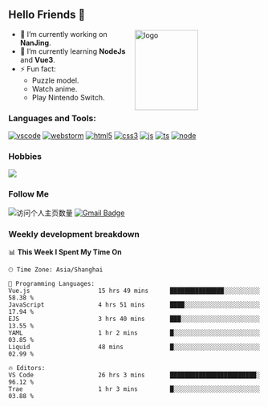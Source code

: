 ## Hello Friends 👋

<img src="https://github-readme-stats.vercel.app/api?username=Eugeniocode&show_icons=true&theme=vue" alt="logo" height="160" align="right" width="50%" />

- 🔭 I’m currently working on **NanJing**.
- 🌱 I’m currently learning **NodeJs** and **Vue3**.
- ⚡ Fun fact: 
  - Puzzle model.
  - Watch anime.
  - Play Nintendo Switch.



### Languages and Tools:

[![vscode](https://img.shields.io/badge/Visual%20Studio%20Code-blue?style=flat-square&logo=visualstudiocode&logoColor=ffffff)]()
[![webstorm](https://img.shields.io/badge/webstorm-528DD7?style=flat-square&logo=webstorm&logoColor=#ffffff)]()
[![html5](https://img.shields.io/badge/-HTML5-F16528?style=flat-square&logo=html5&logoColor=ffffff)]()
[![css3](https://img.shields.io/badge/-CSS3-3699D5?style=flat-square&logo=css3&logoColor=ffffff)]()
[![js](https://img.shields.io/badge/-Javascript-F0DA50?style=flat-square&logo=javascript&logoColor=ffffff)]()
[![ts](https://img.shields.io/badge/-Typescript-083061?style=flat-square&logo=typescript&logoColor=ffffff)]()
[![node](https://img.shields.io/badge/-Node.js-80BD00?style=flat-square&logo=nodedotjs&logoColor=ffffff)]()


### Hobbies

![](https://img.shields.io/badge/-Nintendo%20Switch-e60012?style=flat-square&logo=nintendo%20switch&logoColor=ffffff)

### Follow Me
![访问个人主页数量](https://komarev.com/ghpvc/?username=Eugeniocode&color=blue)
[![Gmail Badge](https://img.shields.io/badge/mail-eugeniocode@yeah.net-blue?style=flat&logo=Gmail&logoColor=white&link=mailto:eugeniocode@yeah.net)](mailto:eugeniocode@yeah.net)


### Weekly development breakdown
<!--START_SECTION:waka-->
📊 **This Week I Spent My Time On** 

```text
🕑︎ Time Zone: Asia/Shanghai

💬 Programming Languages: 
Vue.js                   15 hrs 49 mins      ███████████████░░░░░░░░░░   58.38 % 
JavaScript               4 hrs 51 mins       ████░░░░░░░░░░░░░░░░░░░░░   17.94 % 
EJS                      3 hrs 40 mins       ███░░░░░░░░░░░░░░░░░░░░░░   13.55 % 
YAML                     1 hr 2 mins         █░░░░░░░░░░░░░░░░░░░░░░░░   03.85 % 
Liquid                   48 mins             █░░░░░░░░░░░░░░░░░░░░░░░░   02.99 % 

🔥 Editors: 
VS Code                  26 hrs 3 mins       ████████████████████████░   96.12 % 
Trae                     1 hr 3 mins         █░░░░░░░░░░░░░░░░░░░░░░░░   03.88 % 
```


<!--END_SECTION:waka-->

